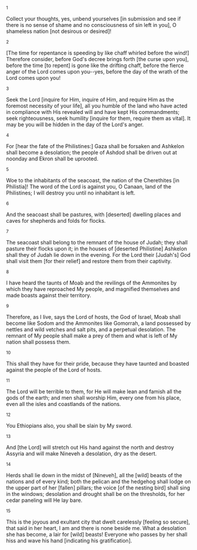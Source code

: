 <sup>1</sup> 

Collect your thoughts, yes, unbend yourselves [in submission and see if there is no sense of shame and no consciousness of sin left in you], O shameless nation [not desirous or desired]! 

<sup>2</sup> 

[The time for repentance is speeding by like chaff whirled before the wind!] Therefore consider, before God's decree brings forth [the curse upon you], before the time [to repent] is gone like the drifting chaff, before the fierce anger of the Lord comes upon you--yes, before the day of the wrath of the Lord comes upon you! 

<sup>3</sup> 

Seek the Lord [inquire for Him, inquire of Him, and require Him as the foremost necessity of your life], all you humble of the land who have acted in compliance with His revealed will and have kept His commandments; seek righteousness, seek humility [inquire for them, require them as vital]. It may be you will be hidden in the day of the Lord's anger. 

<sup>4</sup> 

For [hear the fate of the Philistines:] Gaza shall be forsaken and Ashkelon shall become a desolation; the people of Ashdod shall be driven out at noonday and Ekron shall be uprooted. 

<sup>5</sup> 

Woe to the inhabitants of the seacoast, the nation of the Cherethites [in Philistia]! The word of the Lord is against you, O Canaan, land of the Philistines; I will destroy you until no inhabitant is left. 

<sup>6</sup> 

And the seacoast shall be pastures, with [deserted] dwelling places and caves for shepherds and folds for flocks. 

<sup>7</sup> 

The seacoast shall belong to the remnant of the house of Judah; they shall pasture their flocks upon it; in the houses of [deserted Philistine] Ashkelon shall they of Judah lie down in the evening. For the Lord their [Judah's] God shall visit them [for their relief] and restore them from their captivity. 

<sup>8</sup> 

I have heard the taunts of Moab and the revilings of the Ammonites by which they have reproached My people, and magnified themselves and made boasts against their territory. 

<sup>9</sup> 

Therefore, as I live, says the Lord of hosts, the God of Israel, Moab shall become like Sodom and the Ammonites like Gomorrah, a land possessed by nettles and wild vetches and salt pits, and a perpetual desolation. The remnant of My people shall make a prey of them and what is left of My nation shall possess them. 

<sup>10</sup> 

This shall they have for their pride, because they have taunted and boasted against the people of the Lord of hosts. 

<sup>11</sup> 

The Lord will be terrible to them, for He will make lean and famish all the gods of the earth; and men shall worship Him, every one from his place, even all the isles and coastlands of the nations. 

<sup>12</sup> 

You Ethiopians also, you shall be slain by My sword. 

<sup>13</sup> 

And [the Lord] will stretch out His hand against the north and destroy Assyria and will make Nineveh a desolation, dry as the desert. 

<sup>14</sup> 

Herds shall lie down in the midst of [Nineveh], all the [wild] beasts of the nations and of every kind; both the pelican and the hedgehog shall lodge on the upper part of her [fallen] pillars; the voice [of the nesting bird] shall sing in the windows; desolation and drought shall be on the thresholds, for her cedar paneling will He lay bare. 

<sup>15</sup> 

This is the joyous and exultant city that dwelt carelessly [feeling so secure], that said in her heart, I am and there is none beside me. What a desolation she has become, a lair for [wild] beasts! Everyone who passes by her shall hiss and wave his hand [indicating his gratification].